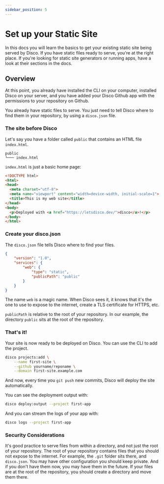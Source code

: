 ```yaml
---
sidebar_position: 5
---
```


# Set up your Static Site

In this docs you will learn the basics to get your existing static site being served by Disco. If you have static files ready to serve, you're at the right place. If you're looking for static site generators or running apps, have a look at their sections in the docs.

## Overview

At this point, you already have installed the CLI on your computer, installed Disco on your server, and you have added your Disco Github app with the permissions to your repository on Github.

You already have static files to serve. You just need to tell Disco where to find them in your repository, by using a `disco.json` file.

### The site before Disco

Let's say you have a folder called `public` that contains an HTML file `index.html`.
```
public
└─── index.html
```

`index.html` is just a basic home page:

```html
<!DOCTYPE html>
<html>
<head>
  <meta charset="utf-8">
  <meta name="viewport" content="width=device-width, initial-scale=1">
  <title>This is my web site</title>
</head>
<body>
  <p>Deployed with <a href="https://letsdisco.dev/">disco</a>!</p>
</body>
</html>
```

### Create your disco.json

The `disco.json` file tells Disco where to find your files.

```json
{
    "version": "1.0",
    "services": {
        "web": {
            "type": "static",
            "publicPath": "public"
        }
    }
}
```

The name `web` is a magic name. When Disco sees it, it knows that it's the one to use to expose to the internet, create a TLS certificate for HTTPS, etc.

`publicPath` is relative to the root of your repository. In our example, the directory `public` sits at the root of the repository.

### That's it!

Your site is now ready to be deployed on Disco. You can use the CLI to add the project.

```bash
disco projects:add \
    --name first-site \
    --github yourname/reponame \
    --domain first-site.example.com
```

And now, every time you `git push` new commits, Disco will deploy the site automatically.

You can see the deployment output with:
```bash
disco deploy:output --project first-app
```

And you can stream the logs of your app with:
```bash
disco logs --project first-app
```

### Security Considerations

It's good practice to serve files from within a directory, and not just the root of your repository. The root of your repository contains files that you should not expose to the internet. For example, the `.git` folder sits there, and `disco.json`. You may have other configuration you should keep private. And if you don't have them now, you may have them in the future. If your files are at the root of the repository, you should create a directory and move them there.
